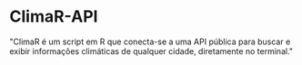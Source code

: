 # ClimaR-API
"ClimaR é um script em R que conecta-se a uma API pública para buscar e exibir informações climáticas de qualquer cidade, diretamente no terminal."

